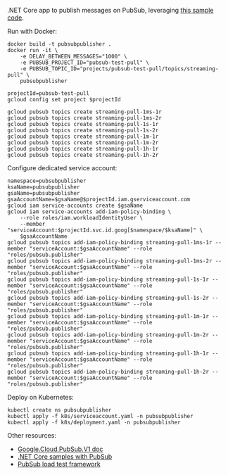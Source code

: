 .NET Core app to publish messages on PubSub, leveraging [this sample code](https://cloud.google.com/pubsub/docs/publisher#c).

Run with Docker:
```
docker build -t pubsubpublisher .
docker run -it \
    -e DELAY_BETWEEN_MESSAGES="1000" \
    -e PUBSUB_PROJECT_ID="pubsub-test-pull" \
    -e PUBSUB_TOPIC_ID="projects/pubsub-test-pull/topics/streaming-pull" \
    pubsubpublisher
```

```
projectId=pubsub-test-pull
gcloud config set project $projectId

gcloud pubsub topics create streaming-pull-1ms-1r
gcloud pubsub topics create streaming-pull-1ms-2r
gcloud pubsub topics create streaming-pull-1s-1r
gcloud pubsub topics create streaming-pull-1s-2r
gcloud pubsub topics create streaming-pull-1m-1r
gcloud pubsub topics create streaming-pull-1m-2r
gcloud pubsub topics create streaming-pull-1h-1r
gcloud pubsub topics create streaming-pull-1h-2r
```

Configure dedicated service account:
```
namespace=pubsubpublisher
ksaName=pubsubpublisher
gsaName=pubsubpublisher
gsaAccountName=$gsaName@$projectId.iam.gserviceaccount.com
gcloud iam service-accounts create $gsaName
gcloud iam service-accounts add-iam-policy-binding \
    --role roles/iam.workloadIdentityUser \
    --member "serviceAccount:$projectId.svc.id.goog[$namespace/$ksaName]" \
    $gsaAccountName
gcloud pubsub topics add-iam-policy-binding streaming-pull-1ms-1r --member "serviceAccount:$gsaAccountName" --role "roles/pubsub.publisher"
gcloud pubsub topics add-iam-policy-binding streaming-pull-1ms-2r --member "serviceAccount:$gsaAccountName" --role "roles/pubsub.publisher"
gcloud pubsub topics add-iam-policy-binding streaming-pull-1s-1r --member "serviceAccount:$gsaAccountName" --role "roles/pubsub.publisher"
gcloud pubsub topics add-iam-policy-binding streaming-pull-1s-2r --member "serviceAccount:$gsaAccountName" --role "roles/pubsub.publisher"
gcloud pubsub topics add-iam-policy-binding streaming-pull-1m-1r --member "serviceAccount:$gsaAccountName" --role "roles/pubsub.publisher"
gcloud pubsub topics add-iam-policy-binding streaming-pull-1m-2r --member "serviceAccount:$gsaAccountName" --role "roles/pubsub.publisher"
gcloud pubsub topics add-iam-policy-binding streaming-pull-1h-1r --member "serviceAccount:$gsaAccountName" --role "roles/pubsub.publisher"
gcloud pubsub topics add-iam-policy-binding streaming-pull-1h-2r --member "serviceAccount:$gsaAccountName" --role "roles/pubsub.publisher"
```

Deploy on Kubernetes:
```
kubectl create ns pubsubpublisher
kubectl apply -f k8s/serviceaccount.yaml -n pubsubpublisher
kubectl apply -f k8s/deployment.yaml -n pubsubpublisher
```

Other resources:
- [Google.Cloud.PubSub.V1 doc](https://googleapis.github.io/google-cloud-dotnet/docs/Google.Cloud.PubSub.V1/)
- [.NET Core samples with PubSub](https://github.com/GoogleCloudPlatform/dotnet-docs-samples/tree/master/pubsub/api/Pubsub.Samples)
- [PubSub load test framework](https://github.com/GoogleCloudPlatform/pubsub/tree/master/load-test-framework/)